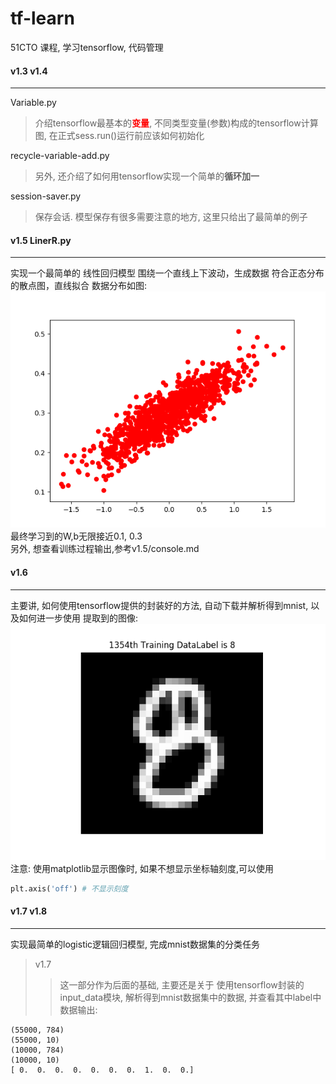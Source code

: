 # tf-learn
51CTO 课程, 学习tensorflow, 代码管理

#### v1.3 v1.4
------------
Variable.py
>介绍tensorflow最基本的<font color=red>**变量**</font>, 不同类型变量(参数)构成的tensorflow计算图, 在正式sess.run()运行前应该如何初始化

recycle-variable-add.py
>另外, 还介绍了如何用tensorflow实现一个简单的**循环加一**

session-saver.py
>保存会话. 模型保存有很多需要注意的地方, 这里只给出了最简单的例子

#### v1.5 LinerR.py
----------------
实现一个最简单的 线性回归模型
围绕一个直线上下波动，生成数据 符合正态分布的散点图，直线拟合
数据分布如图:
![数据分布scatter图](screenshots/LineR.png)
最终学习到的W,b无限接近0.1, 0.3<br/>
另外, 想查看训练过程输出,参考v1.5/console.md

#### v1.6
---------------
主要讲, 如何使用tensorflow提供的封装好的方法, 自动下载并解析得到mnist, 以及如何进一步使用
提取到的图像:
![示例图片](screenshots/mnist_1354.png)
注意: 使用matplotlib显示图像时, 如果不想显示坐标轴刻度,可以使用
```python
plt.axis('off') # 不显示刻度
```

#### v1.7 v1.8
------------------
实现最简单的logistic逻辑回归模型, 完成mnist数据集的分类任务

>v1.7
>>这一部分作为后面的基础, 主要还是关于 使用tensorflow封装的input_data模块, 解析得到mnist数据集中的数据, 并查看其中label中数据输出:<br/>
<pre><code>(55000, 784)
(55000, 10)
(10000, 784)
(10000, 10)
[ 0.  0.  0.  0.  0.  0.  0.  1.  0.  0.]
</code></pre>







